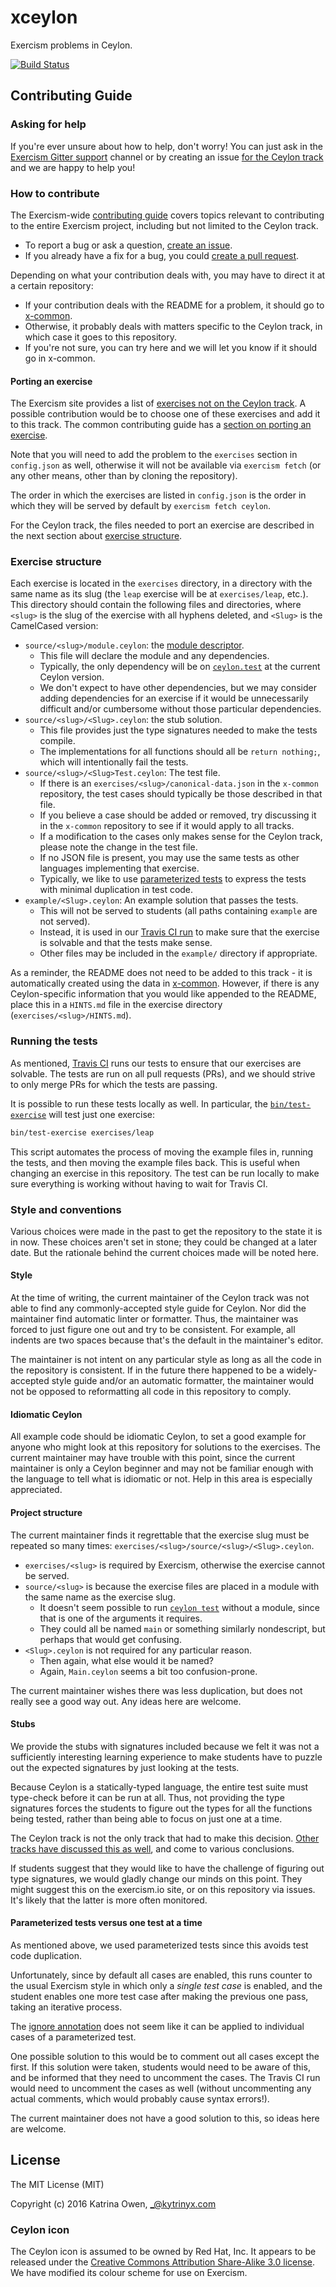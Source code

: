 # xceylon

Exercism problems in Ceylon.

[![Build Status](https://travis-ci.org/exercism/xceylon.svg?branch=master)](https://travis-ci.org/exercism/xceylon)

## Contributing Guide

### Asking for help

If you're ever unsure about how to help, don't worry!
You can just ask in the [Exercism Gitter support](https://gitter.im/exercism/support) channel or by creating an issue [for the Ceylon track](https://github.com/exercism/xceylon/issues/new) and we are happy to help you!

### How to contribute

The Exercism-wide [contributing guide](https://github.com/exercism/x-common/blob/master/CONTRIBUTING.md) covers topics relevant to contributing to the entire Exercism project, including but not limited to the Ceylon track.

* To report a bug or ask a question, [create an issue](https://help.github.com/articles/creating-an-issue/).
* If you already have a fix for a bug, you could [create a pull request](https://help.github.com/articles/creating-a-pull-request-from-a-fork/).

Depending on what your contribution deals with, you may have to direct it at a certain repository:

* If your contribution deals with the README for a problem, it should go to [x-common](https://github.com/exercism/x-common).
* Otherwise, it probably deals with matters specific to the Ceylon track, in which case it goes to this repository.
* If you're not sure, you can try here and we will let you know if it should go in x-common.

#### Porting an exercise

The Exercism site provides a list of [exercises not on the Ceylon track](http://exercism.io/languages/ceylon/todo).
A possible contribution would be to choose one of these exercises and add it to this track.
The common contributing guide has a [section on porting an exercise](https://github.com/exercism/x-common/blob/master/CONTRIBUTING.md#porting-an-exercise-to-another-language-track).

Note that you will need to add the problem to the `exercises` section in `config.json` as well, otherwise it will not be available via `exercism fetch` (or any other means, other than by cloning the repository).

The order in which the exercises are listed in `config.json` is the order in which they will be served by default by `exercism fetch ceylon`.

For the Ceylon track, the files needed to port an exercise are described in the next section about [exercise structure](#exercise-structure).

### Exercise structure

Each exercise is located in the `exercises` directory, in a directory with the same name as its slug (the `leap` exercise will be at `exercises/leap`, etc.).
This directory should contain the following files and directories, where `<slug>` is the slug of the exercise with all hyphens deleted, and `<Slug>` is the CamelCased version:

* `source/<slug>/module.ceylon`: the [module descriptor](https://ceylon-lang.org/documentation/tour/modules/#dependencies_and_module_descriptors).
  * This file will declare the module and any dependencies.
  * Typically, the only dependency will be on [`ceylon.test`](https://herd.ceylon-lang.org/modules/ceylon.test) at the current Ceylon version.
  * We don't expect to have other dependencies, but we may consider adding dependencies for an exercise if it would be unnecessarily difficult and/or cumbersome without those particular dependencies.
* `source/<slug>/<Slug>.ceylon`: the stub solution.
  * This file provides just the type signatures needed to make the tests compile.
  * The implementations for all functions should all be `return nothing;`, which will intentionally fail the tests.
* `source/<slug>/<Slug>Test.ceylon`: The test file.
  * If there is an `exercises/<slug>/canonical-data.json` in the `x-common` repository, the test cases should typically be those described in that file.
  * If you believe a case should be added or removed, try discussing it in the `x-common` repository to see if it would apply to all tracks.
  * If a modification to the cases only makes sense for the Ceylon track, please note the change in the test file.
  * If no JSON file is present, you may use the same tests as other languages implementing that exercise.
  * Typically, we like to use [parameterized tests](https://ceylon-lang.org/blog/2016/02/22/ceylon-test-new-and-noteworthy/#parameterized_tests) to express the tests with minimal duplication in test code.
* `example/<Slug>.ceylon`: An example solution that passes the tests.
  * This will not be served to students (all paths containing `example` are not served).
  * Instead, it is used in our [Travis CI run](.travis.yml) to make sure that the exercise is solvable and that the tests make sense.
  * Other files may be included in the `example/` directory if appropriate.

As a reminder, the README does not need to be added to this track - it is automatically created using the data in [x-common](https://github.com/exercism/x-common).
However, if there is any Ceylon-specific information that you would like appended to the README, place this in a `HINTS.md` file in the exercise directory (`exercises/<slug>/HINTS.md`).

### Running the tests

As mentioned, [Travis CI](https://travis-ci.org/exercism/xceylon) runs our tests to ensure that our exercises are solvable.
The tests are run on all pull requests (PRs), and we should strive to only merge PRs for which the tests are passing.

It is possible to run these tests locally as well.
In particular, the [`bin/test-exercise`](bin/test-exercise) will test just one exercise:

```bash
bin/test-exercise exercises/leap
```

This script automates the process of moving the example files in, running the tests, and then moving the example files back.
This is useful when changing an exercise in this repository.
The test can be run locally to make sure everything is working without having to wait for Travis CI.

### Style and conventions

Various choices were made in the past to get the repository to the state it is in now.
These choices aren't set in stone; they could be changed at a later date.
But the rationale behind the current choices made will be noted here.

#### Style

At the time of writing, the current maintainer of the Ceylon track was not able to find any commonly-accepted style guide for Ceylon.
Nor did the maintainer find automatic linter or formatter.
Thus, the maintainer was forced to just figure one out and try to be consistent.
For example, all indents are two spaces because that's the default in the maintainer's editor.

The maintainer is not intent on any particular style as long as all the code in the repository is consistent.
If in the future there happened to be a widely-accepted style guide and/or an automatic formatter, the maintainer would not be opposed to reformatting all code in this repository to comply.

#### Idiomatic Ceylon

All example code should be idiomatic Ceylon, to set a good example for anyone who might look at this repository for solutions to the exercises.
The current maintainer may have trouble with this point, since the current maintainer is only a Ceylon beginner and may not be familiar enough with the language to tell what is idiomatic or not.
Help in this area is especially appreciated.

#### Project structure

The current maintainer finds it regrettable that the exercise slug must be repeated so many times: `exercises/<slug>/source/<slug>/<Slug>.ceylon`.

* `exercises/<slug>` is required by Exercism, otherwise the exercise cannot be served.
* `source/<slug>` is because the exercise files are placed in a module with the same name as the exercise slug.
  * It doesn't seem possible to run [`ceylon test`](https://ceylon-lang.org/documentation/reference/tool/ceylon/subcommands/ceylon-test.html) without a module, since that is one of the arguments it requires.
  * They could all be named `main` or something similarly nondescript, but perhaps that would get confusing.
* `<Slug>.ceylon` is not required for any particular reason.
  * Then again, what else would it be named?
  * Again, `Main.ceylon` seems a bit too confusion-prone.

The current maintainer wishes there was less duplication, but does not really see a good way out.
Any ideas here are welcome.

#### Stubs

We provide the stubs with signatures included because we felt it was not a sufficiently interesting learning experience to make students have to puzzle out the expected signatures by just looking at the tests.

Because Ceylon is a statically-typed language, the entire test suite must type-check before it can be run at all.
Thus, not providing the type signatures forces the students to figure out the types for all the functions being tested, rather than being able to focus on just one at a time.

The Ceylon track is not the only track that had to make this decision.
[Other tracks have discussed this as well](https://github.com/exercism/discussions/issues/114), and come to various conclusions.

If students suggest that they would like to have the challenge of figuring out type signatures, we would gladly change our minds on this point.
They might suggest this on the exercism.io site, or on this repository via issues.
It's likely that the latter is more often monitored.

#### Parameterized tests versus one test at a time

As mentioned above, we used parameterized tests since this avoids test code duplication.

Unfortunately, since by default all cases are enabled, this runs counter to the usual Exercism style in which only a *single test case* is enabled, and the student enables one more test case after making the previous one pass, taking an iterative process.

The [ignore annotation](https://modules.ceylon-lang.org/repo/1/ceylon/test/1.3.1/module-doc/api/index.html#ignore) does not seem like it can be applied to individual cases of a parameterized test.

One possible solution to this would be to comment out all cases except the first.
If this solution were taken, students would need to be aware of this, and be informed that they need to uncomment the cases.
The Travis CI run would need to uncomment the cases as well (without uncommenting any actual comments, which would probably cause syntax errors!).

The current maintainer does not have a good solution to this, so ideas here are welcome.

## License

The MIT License (MIT)

Copyright (c) 2016 Katrina Owen, _@kytrinyx.com

### Ceylon icon 
The Ceylon icon is assumed to be owned by Red Hat, Inc. It appears to be released under the [Creative Commons Attribution Share-Alike 3.0 license](https://creativecommons.org/licenses/by-sa/3.0/). We have modified its colour scheme for use on Exercism.
